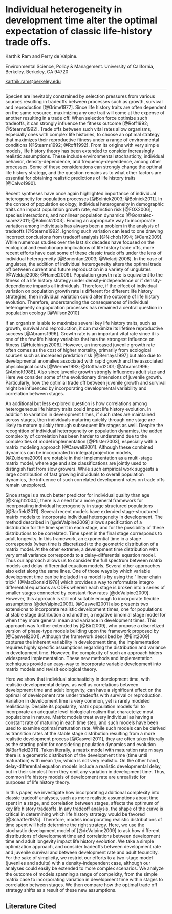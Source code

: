 
# Individual heterogeneity in development time alter the optimal expectation of classic life-history trade offs.

Karthik Ram and Perry de Valpine.

Environmental Science, Policy & Management. University of California, Berkeley. Berkeley, CA 94720

karthik.ram@berkeley.edu

-------------------------------

Species are inevitably constrained by selection pressures from various sources resulting in tradeoffs between processes such as growth, survival and reproduction [@Grime1977]. Since life history traits are often dependent on the same resource, maximizing any one trait will come at the expense of another resulting in a trade off.  When selection force optimize such tradeoffs, it can strongly influence the fitness outcome [@Roff1992; @Stearns1992]. Trade offs between such vital rates allow organisms, especially ones with complex life histories, to choose an optimal strategy that maximizes their reproductive fitness under a range of environmental conditions [@Stearns1992; @Roff1992]. From its origins with very simple models, life history theory has been extended to consider increasingly realistic assumptions.  These include environmental stochasticity, individual behavior, density-dependence, and frequency-dependence, among other processes.  Some of these considerations can strongly change the optimal life history strategy, and the question remains as to what other factors are essential for obtaining realistic predictions of life history traits [@Calvo1990]. 

Recent syntheses have once again highlighted importance of individual heterogeneity for population processes [@Bolnick2003; @Bolnick2011]. In the context of population ecology, individual heterogeneity in demographic traits can impact population growth rate, extinction risk [@FOX2006], species interactions, and nonlinear population dynamics [@Gonzalez-suarez2011; @Bolnick2003].  Finding an appropriate way to incorporate variation among individuals has always been a problem in the analysis of tradeoffs [@Stearns1992].  Ignoring such variation can lead to one drawing incorrect conclusions from tradeoff analysis [@Nichols1994; @Cam2009].  While numerous studies over the last six decades have focused on the ecological and evolutionary implications of life history trade offs, more recent efforts have cast some of these classic trade offs under the lens of individual heterogeneity [@Bonenfant2003; @Weladji2008].   In the case of ungulates, the addition of individual heterogeneity alters the optimal trade off between current and future reproduction in a variety of ungulates [@Weldaji2008; @Hamel2009].   Population growth rate is equivalent to the fitness of a life history strategy under density-independence or if density-dependence impacts all individuals.  Therefore, if the effect of individual variation on population growth rate is different for different life history strategies, then individual variation could alter the outcome of life history evolution. Therefore, understanding the consequences of individual heterogeneity on population processes has remained a central question in population ecology [@Wilson2010]

If an organism is able to maximize several key life history traits, such as growth, survival and reproduction, it can maximize its lifetime reproductive success [@Abrams1996].  Growth rate is an important vital rate since it is one of the few life history variables that has the strongest influence on fitness [@Hutchings2006]. However,  an increased juvenile growth rate often comes as the cost of higher mortality, primarily from ecological sources such as increased predation risk [@Bernays1997] but also due to developmental anomalies associated with rapid growth and the associated physiological costs [@Werner1993; @Gotthard2001; @Abrams1996; @Anholt1988]. Also since juvenile growth strongly influences adult size and  Here we consider some of the evolutionary dimensions of juvenile growth. Particularly, how the optimial trade off between juvenile growth and survival might be influenced by incorporating developmental variability and correlation between stages.  

An additional but less explored question is how correlations among heterogeneous life history traits could impact life history evolution. In addition to variation in development times, if such rates are maintained across stages, then individuals maturing quickly through one stage are likely to mature quickly through subsequent life stages as well. Despite the recognition of individual heterogeneity on population dynamics, the added complexity of correlation has been harder to understand due to the complexities of model implementation [@Pfister2003], especially with a matrix modeling approach [@Caswell2001]. Although these combined dynamics can be incorporated in integral projection models,  [@Zuidema2009] are notable in their implementation as a multi-stage matrix model, where  age and size classifications are jointly used to distingish fast from slow growers. While such empirical work suggests a large contribution of fast growing individuals to overall population dynamics, the influence of such correlated development rates on trade offs remain unexplored.

Since stage is a much better predictor for individual quality than age [@Knight2004], there is a need for a more general framework for incorporating individual heterogeneity in stage structured populations [@Barfield2011]. Several recent models have extended stage-structured matrix models to incorporate individual heterogeneity in development.  The method described in [@deValpine2009] allows specification of a distribution for the time spent in each stage, and for the possibility of these distributions to be correlated.  Time spent in the final stage corresponds to adult longevity.  In this framework, an exponential time in a stage corresponds (when time is discretized) to the geometric distribution of a matrix model.  At the other extreme, a development time distribution with very small variance corresponds to a delay-differential equation model.  Thus our approach allows us to consider the full spectrum between matrix models and delay-differential equation models. Several other approaches also exist along the same lines.  One of those ways by which variable development time can be included in a model is by using the "linear chain trick" [@MacDonald1978] which provides a way to reformulate integro differential equations as ODEs wherein each stage is broken into a series of smaller stages connected by constant flow rates [@deValpine2009]. However, this approach is still not suitable enough to incorporate flexible assumptions [@deValpine2009]. [@Caswell2001] also presents two extensions to incorporate realistic development times, one for populations at stable stage distribution and another, a negative binomial stage model for when they more general mean and variance in development times. This approach was further extended by [@Birt2009], who propose a discretized version of phase-type models building upon the framework proposed by [@Caswell2001]. Although the framework described by [@Birt2009] captures the inherent variability in development time, the implementation requires highly specific assumptions regarding the distribution and variance in development time. However, the complexity of such an approach hiders widespread implementation. These new methods and implementation techniques provide an easy-way to incorporate variable development into matrix models and revisit ecological theory. 

 Here we show that individual stochasticity in development time, with realistic developmental delays, as well as correlations between development time and adult longevity, can have a significant effect on the optimal of development rate under tradeoffs with survival or reproduction.  Variation in development time is very common, yet is rarely modeled realistically. Despite its popularity, matrix population models fail to incorporate an adequate level biological realism that characteize most populations in nature.  Matrix models treat every individual as having a constant rate of maturing in each time step, and such models have been used to examine optimal maturation rate.  While such models can be derived as transition rates at the stable stage distribution resulting from a more realistic development process [@Caswell2011], they are often taken literally as the starting point for considering population dynamics and evolution [@Barfield2011].  Taken literally, a matrix model with maturation rate m says there is a geometric distribution of the development time (time until maturation) with mean `1/m`, which is not very realistic. On the other hand, delay-differential equation models include a realistic developmental delay, but in their simplest form they omit any variation in development time.  Thus, common life history models of development rate are unrealistic for purposes of life history theory.

In this paper, we investigate how incorporating additional complexity into classic tradeoff analyses, such as more realistic assumptions about time spent in a stage, and correlation between stages,  affects the optimum of key life history tradeoffs. In any tradeoff analysis, the shape of the curve is critical in determining which life history strategy would be favored [@Schaffer1975]. Therefore, models incorporating realistic distributions of time spent will help determine the right strategy. Here, we use the stochastic development model of [@deValpine2009] to ask how different distributions of development time and correlations between development time and adult longevity impact life history evolution. We take a simple optimization approach, and consider tradeoffs between development rate and juvenile survival and between development rate and adult fecundity. For the sake of simplicity, we restrict our efforts to a two-stage model (juveniles and adults) with a density-independent case, although our analyses could easily be extended to more complex scenarios. We analyze the outcome of models spanning a range of compelxity, from the simple matrix case  to incorporating variation in development time within stages to correlation between stages. We then compare how the optimal trade off strategy shifts as a result of these new assumptions.





## Literature Cited
